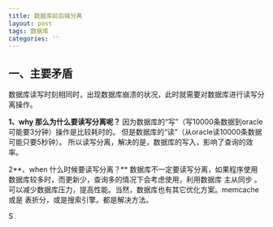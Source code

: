 ```yaml
---
title: 数据库前后端分离
layout: post
tags: 数据库
categories: ''
---
```


## 一、主要矛盾

数据库读写时刻相同时，出现数据库崩溃的状况，此时就需要对数据库进行读写分离操作。

**1、why 那么为什么要读写分离呢？**
因为数据库的“写”（写10000条数据到oracle可能要3分钟）操作是比较耗时的。
但是数据库的“读”（从oracle读10000条数据可能只要5秒钟）。
所以读写分离，解决的是，数据库的写入，影响了查询的效率。

2**、when 什么时候要读写分离？**
数据库不一定要读写分离，如果程序使用数据库较多时，而更新少，查询多的情况下会考虑使用，利用数据库 主从同步 。可以减少数据库压力，提高性能。当然，数据库也有其它优化方案。memcache 或是 表折分，或是搜索引擎。都是解决方法。

S

